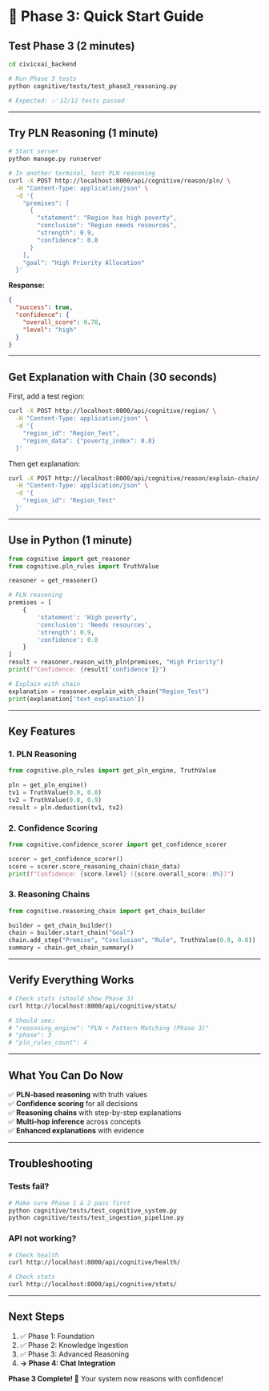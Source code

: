# 🚀 Phase 3: Quick Start Guide

## Test Phase 3 (2 minutes)

```bash
cd civicxai_backend

# Run Phase 3 tests
python cognitive/tests/test_phase3_reasoning.py

# Expected: ✅ 12/12 tests passed
```

---

## Try PLN Reasoning (1 minute)

```bash
# Start server
python manage.py runserver

# In another terminal, test PLN reasoning
curl -X POST http://localhost:8000/api/cognitive/reason/pln/ \
  -H "Content-Type: application/json" \
  -d '{
    "premises": [
      {
        "statement": "Region has high poverty",
        "conclusion": "Region needs resources",
        "strength": 0.9,
        "confidence": 0.8
      }
    ],
    "goal": "High Priority Allocation"
  }'
```

**Response:**
```json
{
  "success": true,
  "confidence": {
    "overall_score": 0.78,
    "level": "high"
  }
}
```

---

## Get Explanation with Chain (30 seconds)

First, add a test region:
```bash
curl -X POST http://localhost:8000/api/cognitive/region/ \
  -H "Content-Type: application/json" \
  -d '{
    "region_id": "Region_Test",
    "region_data": {"poverty_index": 0.8}
  }'
```

Then get explanation:
```bash
curl -X POST http://localhost:8000/api/cognitive/reason/explain-chain/ \
  -H "Content-Type: application/json" \
  -d '{
    "region_id": "Region_Test"
  }'
```

---

## Use in Python (1 minute)

```python
from cognitive import get_reasoner
from cognitive.pln_rules import TruthValue

reasoner = get_reasoner()

# PLN reasoning
premises = [
    {
        'statement': 'High poverty',
        'conclusion': 'Needs resources',
        'strength': 0.9,
        'confidence': 0.8
    }
]
result = reasoner.reason_with_pln(premises, "High Priority")
print(f"Confidence: {result['confidence']}")

# Explain with chain
explanation = reasoner.explain_with_chain("Region_Test")
print(explanation['text_explanation'])
```

---

## Key Features

### 1. PLN Reasoning
```python
from cognitive.pln_rules import get_pln_engine, TruthValue

pln = get_pln_engine()
tv1 = TruthValue(0.9, 0.8)
tv2 = TruthValue(0.8, 0.9)
result = pln.deduction(tv1, tv2)
```

### 2. Confidence Scoring
```python
from cognitive.confidence_scorer import get_confidence_scorer

scorer = get_confidence_scorer()
score = scorer.score_reasoning_chain(chain_data)
print(f"Confidence: {score.level} ({score.overall_score:.0%})")
```

### 3. Reasoning Chains
```python
from cognitive.reasoning_chain import get_chain_builder

builder = get_chain_builder()
chain = builder.start_chain("Goal")
chain.add_step("Premise", "Conclusion", "Rule", TruthValue(0.9, 0.8))
summary = chain.get_chain_summary()
```

---

## Verify Everything Works

```bash
# Check stats (should show Phase 3)
curl http://localhost:8000/api/cognitive/stats/

# Should see:
# "reasoning_engine": "PLN + Pattern Matching (Phase 3)"
# "phase": 3
# "pln_rules_count": 4
```

---

## What You Can Do Now

✅ **PLN-based reasoning** with truth values  
✅ **Confidence scoring** for all decisions  
✅ **Reasoning chains** with step-by-step explanations  
✅ **Multi-hop inference** across concepts  
✅ **Enhanced explanations** with evidence  

---

## Troubleshooting

### Tests fail?
```bash
# Make sure Phase 1 & 2 pass first
python cognitive/tests/test_cognitive_system.py
python cognitive/tests/test_ingestion_pipeline.py
```

### API not working?
```bash
# Check health
curl http://localhost:8000/api/cognitive/health/

# Check stats
curl http://localhost:8000/api/cognitive/stats/
```

---

## Next Steps

1. ✅ Phase 1: Foundation
2. ✅ Phase 2: Knowledge Ingestion  
3. ✅ Phase 3: Advanced Reasoning
4. **→ Phase 4: Chat Integration**

**Phase 3 Complete! 🎉** Your system now reasons with confidence!

